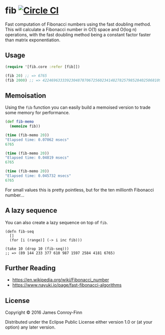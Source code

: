 # fib [![Circle CI](https://circleci.com/gh/jcf/fib.svg?style=svg)](https://circleci.com/gh/jcf/fib)

Fast computation of Fibonacci numbers using the fast doubling method. This will
calculate a Fibonacci number in O(1) space and O(log n) operations, with the
fast doubling method being a constant factor faster than matrix exponentiation.

## Usage

``` clj
(require '[fib.core :refer [fib]])

(fib 20) ;; => 6765
(fib 2000) ;; => 4224696333392304878706725602341482782579852840250681098010280137314308584370130707224123599639141511088446087538909603607640194711643596029271983312598737326253555802606991585915229492453904998722256795316982874482472992263901833716778060607011615497886719879858311468870876264597369086722884023654422295243347964480139515349562972087652656069529806499841977448720155612802665404554171717881930324025204312082516817125N
```

## Memoisation

Using the `fib` function you can easily build a memoised version to trade some
memory for performance.

``` clj
(def fib-memo
  (memoize fib))

(time (fib-memo 20))
"Elapsed time: 0.07062 msecs"
6765

(time (fib-memo 20))
"Elapsed time: 0.04819 msecs"
6765

(time (fib-memo 20))
"Elapsed time: 0.045732 msecs"
6765
```

For small values this is pretty pointless, but for the ten millionth Fibonacci
number…

## A lazy sequence

You can also create a lazy sequence on top of `fib`.

```
(defn fib-seq
  []
  (for [i (range)] (-> i inc fib)))

(take 10 (drop 10 (fib-seq)))
;; => (89 144 233 377 610 987 1597 2584 4181 6765)
```

## Further Reading

- https://en.wikipedia.org/wiki/Fibonacci_number
- https://www.nayuki.io/page/fast-fibonacci-algorithms

## License

Copyright © 2016 James Conroy-Finn

Distributed under the Eclipse Public License either version 1.0 or (at
your option) any later version.
